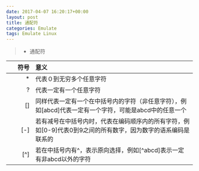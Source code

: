 ```yaml
---
date: 2017-04-07 16:20:17+00:00
layout: post
title: 通配符
categories: Emulate
tags: Emulate Linux
---
```



> * 通配符
> 
|符号|意义|
|------:|:---------|
|*　　|代表０到无穷多个任意字符|
|?　　|代表一定有一个任意字符|
|[]　　|同样代表一定有一个在中括号内的字符（非任意字符），例如[abcd]代表一定有一个字符，可能是abcd中的任意一个|
|[-]　　|若有减号在中括号内时，代表在编码顺序内的所有字符，例如[0-9]代表0到9之间的所有数字，因为数字的语系编码是联系的|
|[^]　　|若在中括号内有^，表示原向选择，例如[^abcd]表示一定有非abcd以外的字符|
> 
